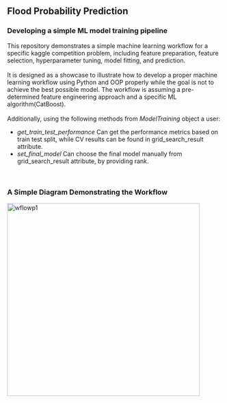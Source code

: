 ## Flood Probability Prediction
### Developing a simple ML model training pipeline

This repository demonstrates a simple machine learning workflow for a specific kaggle competition problem, including feature preparation, feature selection, 
hyperparameter tuning, model fitting, and prediction.
<br><br>It is designed as a showcase to illustrate how to develop a proper machine learning workflow using Python and OOP properly while the goal is not to achieve the best possible model.
The workflow is assuming a pre-determined feature engineering approach and a specific ML algorithm(CatBoost).
<br><br>Additionally, using the following methods from *ModelTraining* object a user:
 - *get_train_test_performance* Can get the performance metrics based on train test split, while CV results can be found in grid_search_result attribute.
 - *set_final_model* Can choose the final model manually from grid_search_result attribute, by providing rank.

<br>

### A Simple Diagram Demonstrating the Workflow
<img width="450" alt="wflowp1" src="https://github.com/user-attachments/assets/6991b610-45b6-48de-b2d5-d27f8fc9c2d8">

